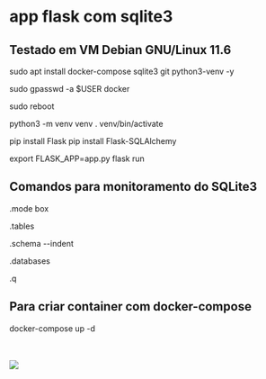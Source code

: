 # app flask com sqlite3

## Testado em VM Debian GNU/Linux 11.6

sudo apt install docker-compose sqlite3 git python3-venv -y

sudo gpasswd -a $USER docker

sudo reboot

python3 -m venv venv
. venv/bin/activate

pip install Flask
pip install Flask-SQLAlchemy

export FLASK_APP=app.py
flask run


## Comandos para monitoramento do SQLite3

.mode box

.tables

.schema --indent

.databases

.q


## Para criar container com docker-compose

docker-compose up -d

<br><br><img src="https://picx.zhimg.com/v2-f2b9b6ff6320f38cf67c903cd2bffd19_720w.jpg?source=172ae18b">

